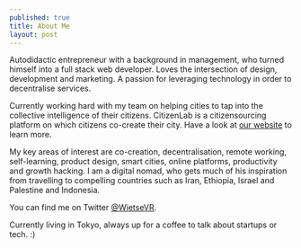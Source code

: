 ```yaml
---
published: true
title: About Me
layout: post
---
```

Autodidactic entrepreneur with a background in management, who turned himself into a full stack web developer. Loves the intersection of design, development and marketing. A passion for leveraging technology in order to decentralise services.

Currently working hard with my team on helping cities to tap into the collective intelligence of their citizens. CitizenLab is a citizensourcing platform on which citizens co-create their city. Have a look at [our website](http://citizenlab.co) to learn more.

My key areas of interest are co-creation, decentralisation, remote working, self-learning, product design, smart cities, online platforms, productivity and growth hacking. I am a digital nomad, who gets much of his inspiration from travelling to compelling countries such as Iran, Ethiopia, Israel and Palestine and Indonesia.

You can find me on Twitter [@WietseVR](http://twitter.com/wietsevr). 

Currently living in Tokyo, always up for a coffee to talk about startups or tech. :)